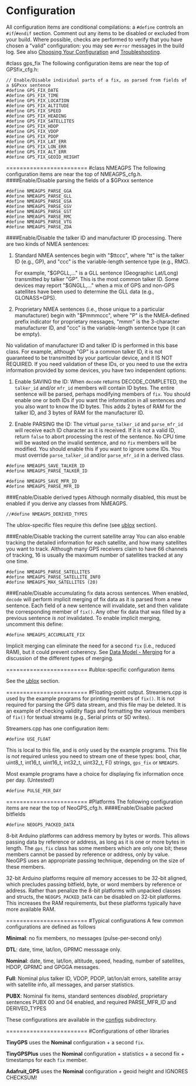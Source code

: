 Configuration
=============
All configuration items are conditional compilations: a `#define` controls an `#if`/`#endif` section.
Comment out any items to be disabled or excluded from your build.
Where possible, checks are performed to verify that you have chosen a "valid" 
configuration: you may see `#error` messages in the build log.  See also [Choosing Your Configuration](Choosing.md) and [Troubleshooting](Troubleshooting.md).

#class gps_fix
The following configuration items are near the top of GPSfix_cfg.h:
```
// Enable/Disable individual parts of a fix, as parsed from fields of a $GPxxx sentence
#define GPS_FIX_DATE
#define GPS_FIX_TIME
#define GPS_FIX_LOCATION
#define GPS_FIX_ALTITUDE
#define GPS_FIX_SPEED
#define GPS_FIX_HEADING
#define GPS_FIX_SATELLITES
#define GPS_FIX_HDOP
#define GPS_FIX_VDOP
#define GPS_FIX_PDOP
#define GPS_FIX_LAT_ERR
#define GPS_FIX_LON_ERR
#define GPS_FIX_ALT_ERR
#define GPS_FIX_GEOID_HEIGHT
```
========================
#class NMEAGPS
The following configuration items are near the top of NMEAGPS_cfg.h.
####Enable/Disable parsing the fields of a $GPxxx sentence
```
#define NMEAGPS_PARSE_GGA
#define NMEAGPS_PARSE_GLL
#define NMEAGPS_PARSE_GSA
#define NMEAGPS_PARSE_GSV
#define NMEAGPS_PARSE_GST
#define NMEAGPS_PARSE_RMC
#define NMEAGPS_PARSE_VTG
#define NMEAGPS_PARSE_ZDA
```
####Enable/Disable the talker ID and manufacturer ID processing.
There are two kinds of NMEA sentences:

1. Standard NMEA sentences begin with "$ttccc", where
      "tt" is the talker ID (e.g., GP), and
      "ccc" is the variable-length sentence type (e.g., RMC).

    For example, "$GPGLL,..." is a GLL sentence (Geographic Lat/Long) 
    transmitted by talker "GP".  This is the most common talker ID.  Some devices
    may report "$GNGLL,..." when a mix of GPS and non-GPS satellites have been
    used to determine the GLL data (e.g., GLONASS+GPS).

2. Proprietary NMEA sentences (i.e., those unique to a particular manufacturer) 
    begin with "$Pmmmccc", where
      "P" is the NMEA-defined prefix indicator for proprietary messages,
      "mmm" is the 3-character manufacturer ID, and
      "ccc" is the variable-length sentence type (it can be empty).

No validation of manufacturer ID and talker ID is performed in this
base class.  For example, although "GP" is a common talker ID, it is not
guaranteed to be transmitted by your particular device, and it IS NOT REQUIRED. 
If you need validation of these IDs, or you need to use the extra information
provided by some devices, you have two independent options:

1. Enable SAVING the ID: When `decode` returns DECODE_COMPLETED, the `talker_id`
and/or `mfr_id` members will contain ID bytes.  The entire sentence will be
parsed, perhaps modifying members of `fix`.  You should enable one or both IDs
if you want the information in all sentences *and* you also want to know the ID
bytes.  This adds 2 bytes of RAM for the talker ID, and 3 bytes of RAM for the
manufacturer ID.

2. Enable PARSING the ID:  The virtual `parse_talker_id` and `parse_mfr_id` will
receive each ID character as it is received.  If it is not a valid ID, return
`false` to abort processing the rest of the sentence.  No CPU time will be wasted
on the invalid sentence, and no `fix` members will be modified.  You should
enable this if you want to ignore some IDs.  You must override `parse_talker_id`
and/or `parse_mfr_id` in a derived class.

```
#define NMEAGPS_SAVE_TALKER_ID
#define NMEAGPS_PARSE_TALKER_ID

#define NMEAGPS_SAVE_MFR_ID
#define NMEAGPS_PARSE_MFR_ID
```

###Enable/Disable derived types
Although normally disabled, this must be enabled if you derive any classes from NMEAGPS.
```
//#define NMEAGPS_DERIVED_TYPES
```

The ublox-specific files require this define (see [ublox](ublox.md) section).

###Enable/Disable tracking the current satellite array
You can also enable tracking the detailed information for each satellite, and how many satellites you want to track.
Although many GPS receivers claim to have 66 channels of tracking, 16 is usually the maximum number of satellites 
tracked at any one time.
```
#define NMEAGPS_PARSE_SATELLITES
#define NMEAGPS_PARSE_SATELLITE_INFO
#define NMEAGPS_MAX_SATELLITES (20)
```

###Enable/Disable accumulating fix data across sentences.
When enabled, `decode` will perform implicit merging of fix data as it is parsed from a new sentence.  Each field of a new sentence will invalidate, set and then validate the corresponding member of `fix()`.  Any other fix data that was filled by a previous sentence _is not_ invalidated.  To enable implicit merging, uncomment this define:

```
#define NMEAGPS_ACCUMULATE_FIX
```

Implicit merging can eliminate the need for a second `fix` (i.e., reduced RAM), but it could prevent coherency.  See [Data Model - Merging](Data%20Model.md#merging) for a discussion of the different types of merging.

========================
#ublox-specific configuration items

See the [ublox](ublox.md) section.

========================
#Floating-point output.
Streamers.cpp is used by the example programs for printing members of `fix()`.  It is not required for parsing the GPS data stream, and this file may be deleted.  It is an example of checking validity flags and formatting the various members of `fix()` for textual streams (e.g., Serial prints or SD writes).

Streamers.cpp has one configuration item:
```
#define USE_FLOAT
```
This is local to this file, and is only used by the example programs.  This file is _not_ required unless you need to stream one of these types: bool, char, uint8_t, int16_t, uint16_t, int32_t, uint32_t, F() strings, `gps_fix` or `NMEAGPS`.

Most example programs have a choice for displaying fix information once per day.  (Untested!)
```
#define PULSE_PER_DAY
```
========================
#Platforms
The following configuration items are near the top of NeoGPS_cfg.h.
####Enable/Disable packed bitfields
```
#define NEOGPS_PACKED_DATA
```
8-bit Arduino platforms can address memory by bytes or words.  This allows passing data by reference or 
address, as long as it is one or more bytes in length.  The `gps_fix` class has some members which are 
only one bit; these members cannot be passed by reference or address, only by value.  NeoGPS uses an 
appropriate passing technique, depending on the size of these members.

32-bit Arduino platforms require *all* memory accesses to be 32-bit aligned, which precludes passing 
bitfield, byte, or word members by reference or address.  Rather than penalize the 8-bit platforms with 
unpacked classes and structs, the `NEOGPS_PACKED_DATA` can be disabled on 32-bit platforms.  This 
increases the RAM requirements, but these platforms typically have more available RAM.

========================
#Typical configurations
A few common configurations are defined as follows

**Minimal**: no fix members, no messages (pulse-per-second only)

**DTL**: date, time, lat/lon, GPRMC messsage only.

**Nominal**: date, time, lat/lon, altitude, speed, heading, number of 
satellites, HDOP, GPRMC and GPGGA messages.

**Full**: Nominal plus talker ID, VDOP, PDOP, lat/lon/alt errors, satellite array with satellite info, all messages, and parser statistics.

**PUBX**: Nominal fix items, standard sentences _disabled_, proprietary sentences PUBX 00 and 04 enabled, and required PARSE_MFR_ID and DERIVED_TYPES

These configurations are available in the [configs](/configs) subdirectory.

========================
#Configurations of other libraries

**TinyGPS** uses the **Nominal** configuration + a second `fix`.

**TinyGPSPlus** uses the **Nominal** configuration + statistics + a second fix + timestamps for each `fix` member.

**Adafruit_GPS** uses the **Nominal** configuration + geoid height and IGNORES CHECKSUM!
